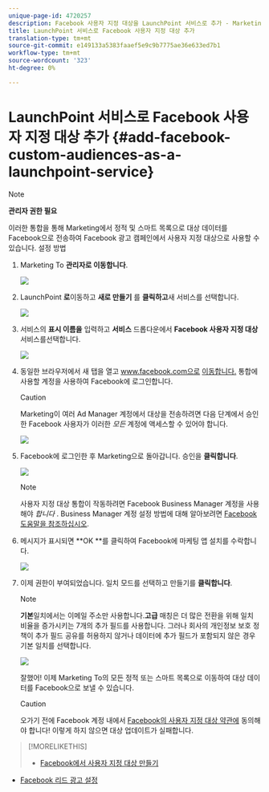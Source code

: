 ```yaml
---
unique-page-id: 4720257
description: Facebook 사용자 지정 대상을 LaunchPoint 서비스로 추가 - Marketing Docs - 제품 설명서
title: LaunchPoint 서비스로 Facebook 사용자 지정 대상 추가
translation-type: tm+mt
source-git-commit: e149133a5383faaef5e9c9b7775ae36e633ed7b1
workflow-type: tm+mt
source-wordcount: '323'
ht-degree: 0%

---
```



# LaunchPoint 서비스로 Facebook 사용자 지정 대상 추가 {#add-facebook-custom-audiences-as-a-launchpoint-service}

>[!NOTE]
>
>**관리자 권한 필요**

이러한 통합을 통해 Marketing에서 정적 및 스마트 목록으로 대상 데이터를 Facebook으로 전송하여 Facebook 광고 캠페인에서 사용자 지정 대상으로 사용할 수 있습니다. 설정 방법

1. Marketing To **관리자로 이동합니다**.

   ![](assets/image2016-11-29-10-3a50-3a29.png)

1. LaunchPoint **로**&#x200B;이동하고 **새로 만들기** 를 **클릭하고**&#x200B;새 서비스를 선택합니다.

   ![](assets/image2016-11-29-10-3a51-3a11.png)

1. 서비스의 **표시 이름을** 입력하고 **서비스** 드롭다운에서 **Facebook 사용자 지정 대상** 서비스를선택합니다.

   ![](assets/image2016-11-29-12-3a51-3a8.png)

1. 동일한 브라우저에서 새 탭을 열고 www.facebook.com으로 [이동합니다.](http://www.facebook.com./) 통합에 사용할 계정을 사용하여 Facebook에 로그인합니다.

   >[!CAUTION]
   >
   >Marketing이 여러 Ad Manager 계정에서 대상을 전송하려면 다음 단계에서 승인한 Facebook 사용자가 이러한 *모든* 계정에 액세스할 수 있어야 합니다.

   ![](assets/image2016-11-29-10-3a52-3a29.png)

1. Facebook에 로그인한 후 Marketing으로 돌아갑니다. 승인을 **클릭합니다**.

   ![](assets/fb-custom-authorize-hand.png)

   >[!NOTE]
   >
   >사용자 지정 대상 통합이 작동하려면 Facebook Business Manager 계정을 사용해야 *합니다* . Business Manager 계정 설정 방법에 대해 알아보려면 [Facebook 도움말을 참조하십시오](https://www.facebook.com/business/help/1710077379203657).

1. 메시지가 표시되면 **OK **를 클릭하여 Facebook에 마케팅 앱 설치를 수락합니다.

   ![](assets/image2016-11-29-10-3a56-3a3.png)

1. 이제 권한이 부여되었습니다. 일치 모드를 선택하고 만들기를 **클릭합니다**.

   >[!NOTE]
   >
   >**기본**&#x200B;일치에서는 이메일 주소만 사용합니다.**고급** 매칭은 더 많은 전환을 위해 일치 비율을 증가시키는 7개의 추가 필드를 사용합니다. 그러나 회사의 개인정보 보호 정책이 추가 필드 공유를 허용하지 않거나 데이터에 추가 필드가 포함되지 않은 경우 기본 일치를 선택합니다.

   ![](assets/fb-custom-adv-matching-hands.png)

   잘했어! 이제 Marketing To의 모든 정적 또는 스마트 목록으로 이동하여 대상 데이터를 Facebook으로 보낼 수 있습니다.

   >[!CAUTION]
   >
   >오가기 전에 Facebook 계정 내에서 [Facebook의 사용자 지정 대상 약관에](https://www.facebook.com/ads/manage/customaudiences/tos.php) 동의해야 합니다! 이렇게 하지 않으면 대상 업데이트가 실패합니다.

>[!MORELIKETHIS]
>
>* [Facebook에서 사용자 지정 대상 만들기](../../../product-docs/demand-generation/facebook/create-a-custom-audience-in-facebook.md)
   >
   >
* [Facebook 리드 광고 설정](../../../product-docs/demand-generation/facebook/set-up-facebook-lead-ads.md)

>



